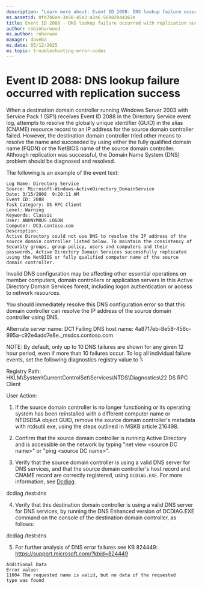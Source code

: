 ```yaml
---
description: "Learn more about: Event ID 2088: DNS lookup failure occurred with replication success"
ms.assetid: 0fd7b6aa-3e50-45a3-a3a6-56982844363e
title: Event ID 2088 - DNS lookup failure occurred with replication success
author: robinharwood
ms.author: roharwoo
manager: daveba
ms.date: 05/12/2025
ms.topic: troubleshooting-error-codes
---
```


# Event ID 2088: DNS lookup failure occurred with replication success

When a destination domain controller running Windows Server 2003 with Service Pack 1 (SP1) receives Event ID 2088 in the Directory Service event log, attempts to resolve the globally unique identifier (GUID) in the alias (CNAME) resource record to an IP address for the source domain controller failed. However, the destination domain controller tried other means to resolve the name and succeeded by using either the fully qualified domain name (FQDN) or the NetBIOS name of the source domain controller. Although replication was successful, the Domain Name System (DNS) problem should be diagnosed and resolved.

The following is an example of the event text:

```
Log Name: Directory Service
Source: Microsoft-Windows-ActiveDirectory_DomainService
Date: 3/15/2008  9:20:11 AM
Event ID: 2088
Task Category: DS RPC Client
Level: Warning
Keywords: Classic
User: ANONYMOUS LOGON
Computer: DC3.contoso.com
Description:
Active Directory could not use DNS to resolve the IP address of the source domain controller listed below. To maintain the consistency of Security groups, group policy, users and computers and their passwords, Active Directory Domain Services successfully replicated using the NetBIOS or fully qualified computer name of the source domain controller.
```

Invalid DNS configuration may be affecting other essential operations on member computers, domain controllers or application servers in this Active Directory Domain Services forest, including logon authentication or access to network resources.

You should immediately resolve this DNS configuration error so that this domain controller can resolve the IP address of the source domain controller using DNS.

Alternate server name: DC1
Failing DNS host name: 4a8717eb-8e58-456c-995a-c92e4add7e8e._msdcs.contoso.com

NOTE: By default, only up to 10 DNS failures are shown for any given 12 hour period, even if more than 10 failures occur.  To log all individual failure events, set the following diagnostics registry value to 1:

Registry Path: HKLM\System\CurrentControlSet\Services\NTDS\Diagnostics\22 DS RPC Client

User Action:

1) If the source domain controller is no longer functioning or its
operating system has been reinstalled with a different computer
name or NTDSDSA object GUID, remove the source domain controller's
metadata with ntdsutil.exe, using the steps outlined in MSKB article 216498.

2) Confirm that the source domain controller is running Active Directory and is accessible on the network by typing "net view \<source DC name>" or "ping \<source DC name>".

3) Verify that the source domain controller is using a valid DNS server for DNS services, and that the source domain controller's host record and CNAME record are correctly registered, using `DCDIAG.EXE`. For more information, see [Dcdiag](/windows-server/administration/windows-commands/dcdiag).

dcdiag /test:dns

4) Verify that this destination domain controller is using a
valid DNS server for DNS services, by running the DNS Enhanced
version of DCDIAG.EXE command on the console of the destination
domain controller, as follows:

dcdiag /test:dns

5) For further analysis of DNS error failures see KB 824449:
<https://support.microsoft.com/?kbid=824449>

```
Additional Data
Error value:
11004 The requested name is valid, but no data of the requested
type was found
```
